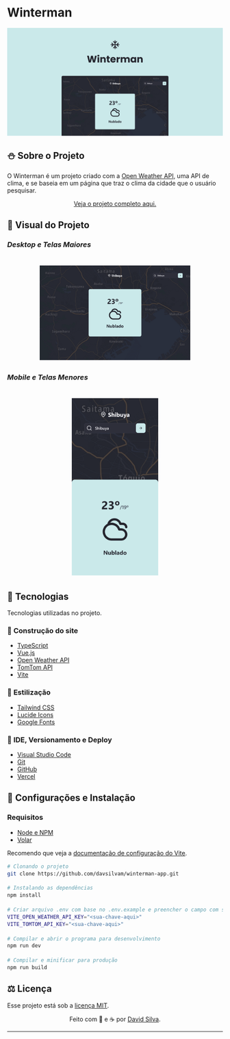 # Winterman

<img src="./.github/banner.png" />

## :snowman: **Sobre o Projeto**

O Winterman é um projeto criado com a [Open Weather API](https://openweathermap.org), uma API de clima, e se baseia em um página que traz o clima da cidade que o usuário pesquisar.

<p align="center">
   <a href="https://winterman-app.vercel.app">Veja o projeto completo aqui.</a>
</p>

## :art: **Visual do Projeto**

### _Desktop e Telas Maiores_

<h1 align="center">
    <img src="./.github/desktop.png" style="width: 70%">
</h1>

### _Mobile e Telas Menores_

<h1 align="center">
    <img src="./.github/mobile.png" style="width: 40%;">
</h1>

## :wrench: **Tecnologias**

Tecnologias utilizadas no projeto.

### :hammer: **Construção do site**

- [TypeScript](https://www.typescriptlang.org)
- [Vue.js](https://vuejs.org)
- [Open Weather API](https://openweathermap.org)
- [TomTom API](https://www.tomtom.com)
- [Vite](https://vitejs.dev/)

### :art: **Estilização**

- [Tailwind CSS](https://tailwindcss.com)
- [Lucide Icons](https://lucide.dev)
- [Google Fonts](https://fonts.google.com)

### :open_file_folder: **IDE, Versionamento e Deploy**

- [Visual Studio Code](https://code.visualstudio.com)
- [Git](https://git-scm.com)
- [GitHub](https://github.com)
- [Vercel](https://vercel.com/)

## :rocket: **Configurações e Instalação**

### Requisitos

- [Node e NPM](https://nodejs.org/)
- [Volar](https://marketplace.visualstudio.com/items?itemName=Vue.volar)

Recomendo que veja a [documentação de configuração do Vite](https://vitejs.dev/config/).

```sh
# Clonando o projeto
git clone https://github.com/davsilvam/winterman-app.git

# Instalando as dependências
npm install

# Criar arquivo .env com base no .env.example e preencher o campo com suas chaves das API
VITE_OPEN_WEATHER_API_KEY="<sua-chave-aqui>"
VITE_TOMTOM_API_KEY="<sua-chave-aqui>"

# Compilar e abrir o programa para desenvolvimento
npm run dev

# Compilar e minificar para produção
npm run build
```

## :balance_scale: **Licença**

Esse projeto está sob a [licença MIT](https://github.com/davsilvam/winterman-app/blob/main/LICENSE.md).

<p align="center">
  Feito com 💙 e ☕ por <a href="https://www.linkedin.com/in/davsilvam/">David Silva</a>.
</p>

---
